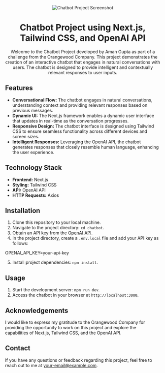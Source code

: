 <div align="center">
  <img src="https://github.com/AmanGuptCoder/Chatbot/assets/1.png" alt="Chatbot Project Screenshot">
</div>

<h1 align="center">Chatbot Project using Next.js, Tailwind CSS, and OpenAI API</h1>

<p align="center">
  Welcome to the Chatbot Project developed by Aman Gupta as part of a challenge from the Orangewood Company. This project demonstrates the creation of an interactive chatbot that engages in natural conversations with users. The chatbot is designed to provide intelligent and contextually relevant responses to user inputs.
</p>

## Features

- **Conversational Flow:** The chatbot engages in natural conversations, understanding context and providing relevant responses based on previous messages.
- **Dynamic UI:** The Next.js framework enables a dynamic user interface that updates in real-time as the conversation progresses.
- **Responsive Design:** The chatbot interface is designed using Tailwind CSS to ensure seamless functionality across different devices and screen sizes.
- **Intelligent Responses:** Leveraging the OpenAI API, the chatbot generates responses that closely resemble human language, enhancing the user experience.

## Technology Stack

- **Frontend:** Next.js
- **Styling:** Tailwind CSS
- **API:** OpenAI API
- **HTTP Requests:** Axios

## Installation

1. Clone this repository to your local machine.
2. Navigate to the project directory: `cd chatbot`.
3. Obtain an API key from the [OpenAI API](https://beta.openai.com/signup/).
4. In the project directory, create a `.env.local` file and add your API key as follows:

OPENAI_API_KEY=your-api-key

5. Install project dependencies: `npm install`.

## Usage

1. Start the development server: `npm run dev`.
2. Access the chatbot in your browser at `http://localhost:3000`.

## Acknowledgements

I would like to express my gratitude to the Orangewood Company for providing the opportunity to work on this project and explore the capabilities of Next.js, Tailwind CSS, and the OpenAI API.

## Contact

If you have any questions or feedback regarding this project, feel free to reach out to me at [your-email@example.com](mailto:your-email@example.com).
